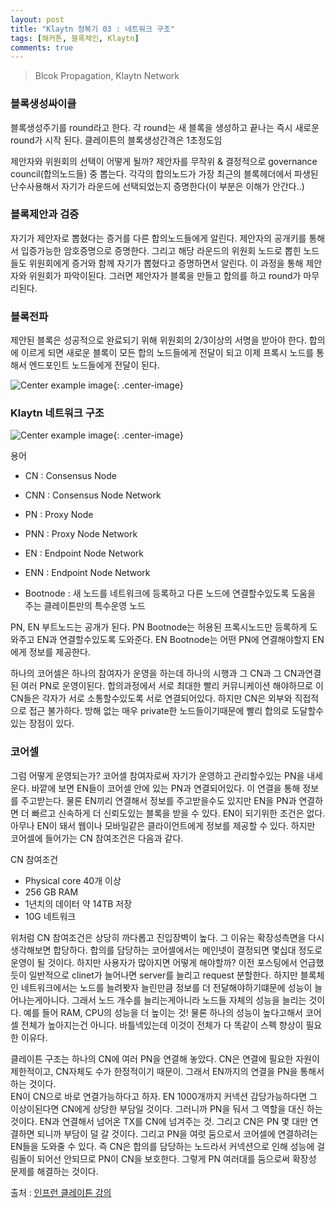 ```yaml
---
layout: post
title: "Klaytn 정복기 03 : 네트워크 구조"
tags: [해커톤, 블록체인, Klaytn]
comments: true
---
```


> Blcok Propagation, Klaytn Network  

### 블록생성싸이클  
블록생성주기를 round라고 한다. 각 round는 새 블록을 생성하고 끝나는 즉시 새로운 round가 시작 된다. 클레이튼의 블록생성간격은 1초정도임

제안자와 위원회의 선택이 어떻게 될까? 제안자를 무작위 & 결정적으로 governance council(합의노드들) 중 뽑는다. 각각의 합의노드가 가장 최근의 블록헤더에서 파생된 난수사용해서 자기가 라운드에 선택되었는지 증명한다(이 부분은 이해가 안간다..)  

### 블록제안과 검증  
자기가 제안자로 뽑혔다는 증거를 다른 합의노드들에게 알린다. 제안자의 공개키를 통해서 입증가능한 암호증명으로 증명한다. 그리고 해당 라운드의 위원회 노드로 뽑힌 노드들도 위원회에게 증거와 함께 자기가 뽑혔다고 증명하면서 알린다. 이 과정을 통해 제안자와 위원회가 파악이된다. 그러면 제안자가 블록을 만들고 합의를 하고 round가 마무리된다.  

### 블록전파  
제안된 블록은 성공적으로 완료되기 위해 위원회의 2/3이상의 서명을 받아야 한다. 합의에 이르게 되면 새로운 블록이 모든 합의 노드들에게 전달이 되고 이제 프록시 노드를 통해서 엔드포인트 노드들에게 전달이 된다. 

![Center example image](https://user-images.githubusercontent.com/35067611/66627298-2edaef80-ec36-11e9-95af-6692d9534641.png "Center"){: .center-image}  

### Klaytn 네트워크 구조  
![Center example image](https://user-images.githubusercontent.com/35067611/66627400-909b5980-ec36-11e9-9c6e-95eeb63276b5.png "Center"){: .center-image}  

용어  
- CN : Consensus Node  
- CNN : Consensus Node Network  

- PN : Proxy Node  
- PNN : Proxy Node Network  

- EN : Endpoint Node Network  
- ENN : Endpoint Node Network  

- Bootnode : 새 노드를 네트워크에 등록하고 다른 노드에 연결할수있도록 도움을 주는 클레이튼만의 특수운영 노드  

PN, EN 부트노드는 공개가 된다. PN Bootnode는 허용된 프록시노드만 등록하게 도와주고 EN과 연결할수있도록 도와준다. EN Bootnode는 어떤 PN에 연결해야할지 EN에게 정보를 제공한다.  

하나의 코어셀은 하나의 참여자가 운영을 하는데 하나의 시행과 그 CN과 그 CN과연결된 여러 PN로 운영이된다. 합의과정에서 서로 최대한 빨리 커뮤니케이션 해야하므로 이 CN들은 각자가 서로 소통할수있도록 서로 연결되어있다. 하지만 CN은 외부와 직접적으로 접근 불가하다. 방해 없는 매우 private한 노드들이기때문에 빨리 합의로 도달할수있는 장점이 있다.  

### 코어셀  
그럼 어떻게 운영되는가? 코어셀 참여자로써 자기가 운영하고 관리할수있는 PN을 내세운다. 바깥에 보면 EN들이 코어셀 안에 있는 PN과 연결되어있다. 이 연결을 통해 정보를 주고받는다. 물론 EN끼리 연결해서 정보를 주고받을수도 있지만 EN을 PN과 연결하면 더 빠르고 신속하게 더 신뢰도있는 블록을 받을 수 있다. EN이 되기위한 조건은 없다. 아무나 EN이 돼서 웹이나 모바일같은 클라이언트에게 정보를 제공할 수 있다. 하지만 코어셀에 들어가는 CN 참여조건은 다음과 같다.  

CN 참여조건  
- Physical core 40개 이상  
- 256 GB RAM  
- 1년치의 데이터 약 14TB 저장  
- 10G 네트워크  

위처럼 CN 참여조건은 상당히 까다롭고 진입장벽이 높다. 그 이유는 확장성측면을 다시 생각해보면 합당하다. 합의를 담당하는 코어셀에서는 메인넷이 결정되면 몇십대 정도로 운영이 될 것이다. 하지만 사용자가 많아지면 어떻게 해야할까? 이전 포스팅에서 언급했듯이 일반적으로 clinet가 늘어나면 server를 늘리고 request 분할한다. 하지만 블록체인 네트워크에서는 노드를 늘려봣자 늘린만큼 정보를 더 전달해야하기떄문에 성능이 늘어나는게아니다. 그래서 노드 개수를 늘리는게아니라 노드들 자체의 성능을 늘리는 것이다. 예를 들어 RAM, CPU의 성능을 더 높이는 것! 물론 하나의 성능이 높다고해서 코어셀 전체가 높아지는건 아니다. 바틀넥있는데 이것이 전체가 다 똑같이 스펙 향상이 필요한 이유다.  

클레이튼 구조는 하나의 CN에 여러 PN을 연결해 놓았다. CN은 연결에 필요한 자원이 제한적이고, CN자체도 수가 한정적이기 때문이. 그래서 EN까지의 연결을 PN을 통해서 하는 것이다.  
EN이 CN으로 바로 연결가능하다고 하자. EN 1000개까지 커넥션 감당가능하다면 그 이상이된다면 CN에게 상당한 부담일 것이다. 그러니까 PN을 둬서 그 역할을 대신 하는 것이다. EN과 연결해서 넘어온 TX를 CN에 넘겨주는 것. 그리고 CN은 PN 몇 대만 연결하면 되니까 부담이 덜 갈 것이다. 그리고 PN을 여럿 둠으로서 코어셀에 연결하려는 EN들을 도와줄 수 있다. 즉 CN은 합의를 담당하는 노드라서 커넥션으로 인해 성능에 걸림돌이 되어선 안되므로 PN이 CN을 보호한다. 그렇게 PN 여러대를 둠으로써 확장성 문제를 해결하는 것이다.  

출처 : [인프런 클레이튼 강의](https://www.inflearn.com/course/%ED%81%B4%EB%A0%88%EC%9D%B4%ED%8A%BC#)  